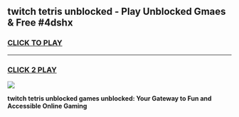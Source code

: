 
## twitch tetris unblocked - Play Unblocked Gmaes & Free #4dshx
<h3>
<a href="https://news.freeplayer.one?title=twitch_tetris_unblocked&ref=27F">CLICK TO PLAY</a></h3>
<hr>

<h3>
<a href="https://news.freeplayer.one?title=twitch_tetris_unblocked&ref=27F">CLICK 2 PLAY</a>
  
</h3>

<a href="https://news.freeplayer.one?title=twitch_tetris_unblocked&ref=27F/"><img src="https://clearcache.store/games.png"></a>


**twitch tetris unblocked games unblocked: Your Gateway to Fun and Accessible Online Gaming**
